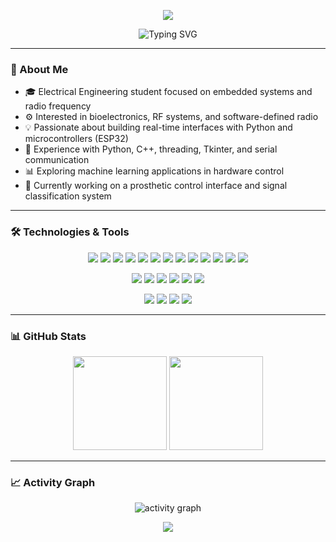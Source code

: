<p align="center">
  <img src="https://capsule-render.vercel.app/api?type=waving&color=gradient&customColorList=2,3,17&height=240&section=header&text=Sebastián%20Ramos&fontSize=60&animation=fadeIn&desc=Welcome%20to%20my%20GitHub%20Profile&descSize=25&descAlignY=75"/>
</p>

<div align="center">
  <img src="https://readme-typing-svg.demolab.com?font=Fira+Code&weight=600&size=22&duration=3000&pause=1000&color=2ECC71&center=true&vCenter=true&width=500&lines=Engineering+Student;Embedded+Systems+Developer;Python+%26+ESP32+Enthusiast" alt="Typing SVG" />
</div>

---

### 🚀 About Me

- 🎓 Electrical Engineering student focused on embedded systems and radio frequency  
- ⚙️ Interested in bioelectronics, RF systems, and software-defined radio  
- 💡 Passionate about building real-time interfaces with Python and microcontrollers (ESP32)  
- 🔧 Experience with Python, C++, threading, Tkinter, and serial communication  
- 📊 Exploring machine learning applications in hardware control  
- 🔭 Currently working on a prosthetic control interface and signal classification system  

---

### 🛠️ Technologies & Tools

<p align="center">
  <img src="https://img.shields.io/badge/-Python-black?style=flat-square&logo=python" />
  <img src="https://img.shields.io/badge/-C-00599C?style=flat-square&logo=c" />
  <img src="https://img.shields.io/badge/-C++-00599C?style=flat-square&logo=c%2B%2B" />
  <img src="https://img.shields.io/badge/-MATLAB-orange?style=flat-square&logo=Mathworks" />
  <img src="https://img.shields.io/badge/-Arduino-00979D?style=flat-square&logo=arduino&logoColor=white" />
  <img src="https://img.shields.io/badge/-ESP32-black?style=flat-square&logo=esphome" />
  <img src="https://img.shields.io/badge/-HTML5-E34F26?style=flat-square&logo=html5&logoColor=white" />
  <img src="https://img.shields.io/badge/-PHP-777BB4?style=flat-square&logo=php&logoColor=white" />
  <img src="https://img.shields.io/badge/-phpMyAdmin-6C78AF?style=flat-square&logo=phpmyadmin&logoColor=white" />
  <img src="https://img.shields.io/badge/-Tkinter-FFB400?style=flat-square" />
  <img src="https://img.shields.io/badge/-NumPy-013243?style=flat-square&logo=numpy" />
  <img src="https://img.shields.io/badge/-Matplotlib-11557C?style=flat-square&logo=gnuplot" />
  <img src="https://img.shields.io/badge/-TensorFlow-FF6F00?style=flat-square&logo=tensorflow&logoColor=white" />
</p>

<p align="center">
  <img src="https://img.shields.io/badge/-Digital%20Ocean-0080FF?style=flat-square&logo=digitalocean&logoColor=white" />
  <img src="https://img.shields.io/badge/-Ubuntu-E95420?style=flat-square&logo=ubuntu&logoColor=white" />
  <img src="https://img.shields.io/badge/-Ubuntu%20Server-333333?style=flat-square&logo=ubuntu&logoColor=white" />
  <img src="https://img.shields.io/badge/-Observium-4E5D94?style=flat-square" />
  <img src="https://img.shields.io/badge/-FortiAnalyzer-E12026?style=flat-square" />
  <img src="https://img.shields.io/badge/-VirtualBox-183A61?style=flat-square&logo=virtualbox&logoColor=white" />
</p>

<p align="center">
  <img src="https://img.shields.io/badge/-Git-black?style=flat-square&logo=git" />
  <img src="https://img.shields.io/badge/-GitHub-181717?style=flat-square&logo=github" />
  <img src="https://img.shields.io/badge/-VSCode-007ACC?style=flat-square&logo=visual-studio-code" />
  <img src="https://img.shields.io/badge/-Linux-FCC624?style=flat-square&logo=linux&logoColor=black" />
</p>

---

### 📊 GitHub Stats

<p align="center">
  <img height="150em" src="https://github-readme-stats.vercel.app/api?username=sebastian-ramos4&title_color=3498db&text_color=2ecc71&icon_color=3498db&bg_color=00000000&hide_border=true&show_icons=true&include_all_commits=true&count_private=true&disable_animations=true"/>
  <img height="150em" src="https://github-readme-stats.vercel.app/api/top-langs/?username=sebastian-ramos4&theme=github_dark&layout=compact&hide_border=true"/>
</p>

---

### 📈 Activity Graph

<p align="center">
  <img src="https://github-readme-activity-graph.vercel.app/graph?username=sebastian-ramos4&theme=github-compact&custom_title=sebastian-ramos4%20Activity%20Graph&hide_border=true" alt="activity graph"/>
</p>

<p align="center">
  <img src="https://capsule-render.vercel.app/api?type=waving&color=gradient&customColorList=2,3,18&height=100&section=footer"/>
</p>
